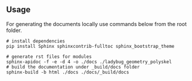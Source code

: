 
## Usage
For generating the documents locally use commands below from the root folder. 

```shell
# install dependencies
pip install Sphinx sphinxcontrib-fulltoc sphinx_bootstrap_theme

# generate rst files for modules
sphinx-apidoc -f -e -d 4 -o ./docs ./ladybug_geometry_polyskel
# build the documentation under _build/docs folder
sphinx-build -b html ./docs ./docs/_build/docs
```
